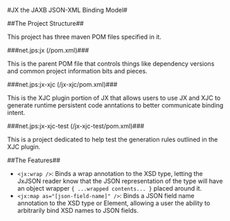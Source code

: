 #JX the JAXB JSON-XML Binding Model#

##The Project Structure##

This project has three maven POM files specified in it.

###net.jps:jx (/pom.xml)###

This is the parent POM file that controls things like dependency versions and
common project information bits and pieces.

###net.jps:jx-xjc (/jx-xjc/pom.xml)###

This is the XJC plugin portion of JX that allows users to use JX and XJC to
generate runtime persistent code anntations to better communicate binding
intent.

###net.jps:jx-xjc-test (/jx-xjc-test/pom.xml)###

This is a project dedicated to help test the generation rules outlined in the
XJC plugin.

##The Features##

* ```<jx:wrap />```: Binds a wrap annotation to the XSD type, letting the JxJSON reader know that the JSON representation of the type will have an object wrapper ```{ ...wrapped contents... }``` placed around it.
* ```<jx:map as="[json-field-name]" />```: Binds a JSON field name annotation to the XSD type or Element, allowing a user the ability to arbitrarily bind XSD names to JSON fields.
